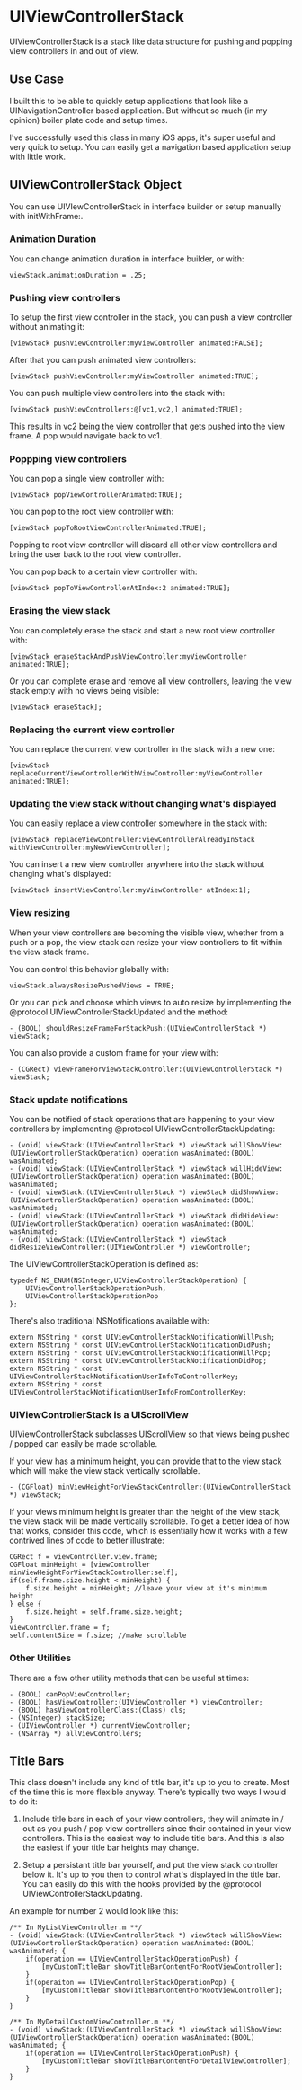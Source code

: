 # UIViewControllerStack

UIViewControllerStack is a stack like data structure for pushing and popping view controllers in and out of view.

## Use Case

I built this to be able to quickly setup applications that look like a UINavigationController based application. But without so much (in my opinion) boiler plate code and setup times.

I've successfully used this class in many iOS apps, it's super useful and very quick to setup. You can easily get a navigation based application setup with little work.

## UIViewControllerStack Object

You can use UIVIewControllerStack in interface builder or setup manually with initWithFrame:.

### Animation Duration

You can change animation duration in interface builder, or with:

````
viewStack.animationDuration = .25;
````

### Pushing view controllers

To setup the first view controller in the stack, you can push a view controller without animating it:

````
[viewStack pushViewController:myViewController animated:FALSE];
````

After that you can push animated view controllers:

````
[viewStack pushViewController:myViewController animated:TRUE];
````

You can push multiple view controllers into the stack with:

````
[viewStack pushViewControllers:@[vc1,vc2,] animated:TRUE];
````

This results in vc2 being the view controller that gets pushed into the view frame. A pop would navigate back to vc1.

### Poppping view controllers

You can pop a single view controller with:

````
[viewStack popViewControllerAnimated:TRUE];
````

You can pop to the root view controller with:

````
[viewStack popToRootViewControllerAnimated:TRUE];
````

Popping to root view controller will discard all other view controllers and bring the user back to the root view controller.

You can pop back to a certain view controller with:

````
[viewStack popToViewControllerAtIndex:2 animated:TRUE];
````

### Erasing the view stack

You can completely erase the stack and start a new root view controller with:

````
[viewStack eraseStackAndPushViewController:myViewController animated:TRUE];
````

Or you can complete erase and remove all view controllers, leaving the view stack empty with no views being visible:

````
[viewStack eraseStack];
````

### Replacing the current view controller

You can replace the current view controller in the stack with a new one:

````
[viewStack replaceCurrentViewControllerWithViewController:myViewController animated:TRUE];
````

### Updating the view stack without changing what's displayed

You can easily replace a view controller somewhere in the stack with:

````
[viewStack replaceViewController:viewControllerAlreadyInStack withViewController:myNewViewController];
````

You can insert a new view controller anywhere into the stack without changing what's displayed:

````
[viewStack insertViewController:myViewController atIndex:1];
````

### View resizing

When your view controllers are becoming the visible view, whether from a push or a pop, the view stack can resize your view controllers to fit within the view stack frame.

You can control this behavior globally with:

````
viewStack.alwaysResizePushedViews = TRUE;
````

Or you can pick and choose which views to auto resize by implementing the @protocol UIViewControllerStackUpdated and the method:

````
- (BOOL) shouldResizeFrameForStackPush:(UIViewControllerStack *) viewStack;
````

You can also provide a custom frame for your view with:

````
- (CGRect) viewFrameForViewStackController:(UIViewControllerStack *) viewStack;
````

### Stack update notifications

You can be notified of stack operations that are happening to your view controllers by implementing @protocol UIViewControllerStackUpdating:

````
- (void) viewStack:(UIViewControllerStack *) viewStack willShowView:(UIViewControllerStackOperation) operation wasAnimated:(BOOL) wasAnimated;
- (void) viewStack:(UIViewControllerStack *) viewStack willHideView:(UIViewControllerStackOperation) operation wasAnimated:(BOOL) wasAnimated;
- (void) viewStack:(UIViewControllerStack *) viewStack didShowView:(UIViewControllerStackOperation) operation wasAnimated:(BOOL) wasAnimated;
- (void) viewStack:(UIViewControllerStack *) viewStack didHideView:(UIViewControllerStackOperation) operation wasAnimated:(BOOL) wasAnimated;
- (void) viewStack:(UIViewControllerStack *) viewStack didResizeViewController:(UIViewController *) viewController;
````

The UIViewControllerStackOperation is defined as:

````
typedef NS_ENUM(NSInteger,UIViewControllerStackOperation) {
	UIViewControllerStackOperationPush,
	UIViewControllerStackOperationPop
};
````

There's also traditional NSNotifications available with:

````
extern NSString * const UIViewControllerStackNotificationWillPush;
extern NSString * const UIViewControllerStackNotificationDidPush;
extern NSString * const UIViewControllerStackNotificationWillPop;
extern NSString * const UIViewControllerStackNotificationDidPop;
extern NSString * const UIViewControllerStackNotificationUserInfoToControllerKey;
extern NSString * const UIViewControllerStackNotificationUserInfoFromControllerKey;
````

### UIViewControllerStack is a UIScrollView

UIViewControllerStack subclasses UIScrollView so that views being pushed / popped can easily be made scrollable.

If your view has a minimum height, you can provide that to the view stack which will make the view stack vertically scrollable.

````
- (CGFloat) minViewHeightForViewStackController:(UIViewControllerStack *) viewStack;
````

If your views minimum height is greater than the height of the view stack, the view stack will be made vertically scrollable. To get a better idea of how that works, consider this code, which is essentially how it works with a few contrived lines of code to better illustrate:

````
CGRect f = viewController.view.frame;
CGFloat minHeight = [viewController minViewHeightForViewStackController:self];
if(self.frame.size.height < minHeight) {
	f.size.height = minHeight; //leave your view at it's minimum height
} else {
	f.size.height = self.frame.size.height;
}
viewController.frame = f;
self.contentSize = f.size; //make scrollable
````

### Other Utilities

There are a few other utility methods that can be useful at times:

````
- (BOOL) canPopViewController;
- (BOOL) hasViewController:(UIViewController *) viewController;
- (BOOL) hasViewControllerClass:(Class) cls;
- (NSInteger) stackSize;
- (UIViewController *) currentViewController;
- (NSArray *) allViewControllers;
````

## Title Bars

This class doesn't include any kind of title bar, it's up to you to create. Most of the time this is more flexible anyway. There's typically two ways I would to do it:

1. Include title bars in each of your view controllers, they will animate in / out as you push / pop view controllers since their contained in your view controllers. This is the easiest way to include title bars. And this is also the easiest if your title bar heights may change.

2. Setup a persistant title bar yourself, and put the view stack controller below it. It's up to you then to control what's displayed in the title bar. You can easily do this with the hooks provided by the @protocol UIViewControllerStackUpdating.

An example for number 2 would look like this:

````
/** In MyListViewController.m **/
- (void) viewStack:(UIViewControllerStack *) viewStack willShowView:(UIViewControllerStackOperation) operation wasAnimated:(BOOL) wasAnimated; {
    if(operation == UIViewControllerStackOperationPush) {
        [myCustomTitleBar showTitleBarContentForRootViewController];
    }
    if(operaiton == UIViewControllerStackOperationPop) {
        [myCustomTitleBar showTitleBarContentForRootViewController];
    }
}

/** In MyDetailCustomViewController.m **/
- (void) viewStack:(UIViewControllerStack *) viewStack willShowView:(UIViewControllerStackOperation) operation wasAnimated:(BOOL) wasAnimated; {
    if(operation == UIViewControllerStackOperationPush) {
        [myCustomTitleBar showTitleBarContentForDetailViewController];
    }
}
````
